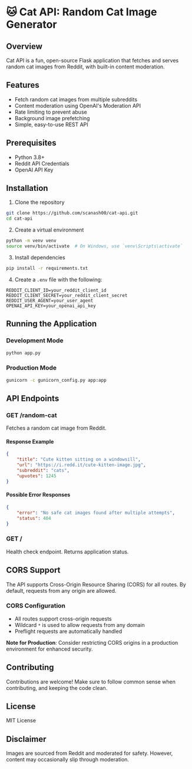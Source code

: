 # 🐱 Cat API: Random Cat Image Generator

## Overview
Cat API is a fun, open-source Flask application that fetches and serves random cat images from Reddit, with built-in content moderation.

## Features
- Fetch random cat images from multiple subreddits
- Content moderation using OpenAI's Moderation API
- Rate limiting to prevent abuse
- Background image prefetching
- Simple, easy-to-use REST API

## Prerequisites
- Python 3.8+
- Reddit API Credentials
- OpenAI API Key

## Installation

1. Clone the repository
```bash
git clone https://github.com/scanash00/cat-api.git
cd cat-api
```

2. Create a virtual environment
```bash
python -m venv venv
source venv/bin/activate  # On Windows, use `venv\Scripts\activate`
```

3. Install dependencies
```bash
pip install -r requirements.txt
```

4. Create a `.env` file with the following:
```
REDDIT_CLIENT_ID=your_reddit_client_id
REDDIT_CLIENT_SECRET=your_reddit_client_secret
REDDIT_USER_AGENT=your_user_agent
OPENAI_API_KEY=your_openai_api_key
```

## Running the Application

### Development Mode
```bash
python app.py
```

### Production Mode
```bash
gunicorn -c gunicorn_config.py app:app
```

## API Endpoints

### GET /random-cat
Fetches a random cat image from Reddit.

#### Response Example
```json
{
    "title": "Cute kitten sitting on a windowsill",
    "url": "https://i.redd.it/cute-kitten-image.jpg",
    "subreddit": "cats",
    "upvotes": 1245
}
```

#### Possible Error Responses
```json
{
    "error": "No safe cat images found after multiple attempts",
    "status": 404
}
```

### GET /
Health check endpoint. Returns application status.

## CORS Support
The API supports Cross-Origin Resource Sharing (CORS) for all routes. By default, requests from any origin are allowed. 

### CORS Configuration
- All routes support cross-origin requests
- Wildcard `*` is used to allow requests from any domain
- Preflight requests are automatically handled

**Note for Production**: Consider restricting CORS origins in a production environment for enhanced security.

## Contributing
Contributions are welcome! Make sure to follow common sense when contributing, and keeping the code clean.

## License
MIT License

## Disclaimer
Images are sourced from Reddit and moderated for safety. However, content may occasionally slip through moderation.
